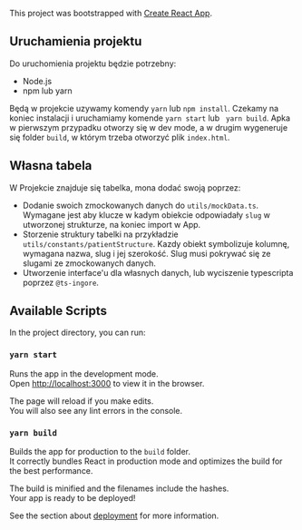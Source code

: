This project was bootstrapped with [Create React App](https://github.com/facebook/create-react-app).

## Uruchamienia projektu

Do uruchomienia projektu będzie potrzebny:
- Node.js
- npm lub yarn

Będą w projekcie uzywamy komendy `yarn` lub `npm install`.
Czekamy na koniec instalacji i uruchamiamy komende `yarn start` lub ` yarn build`.
Apka w pierwszym przypadku otworzy się w dev mode, a w drugim wygeneruje się folder `build`, w którym trzeba otworzyć plik `index.html`.

## Własna tabela

W Projekcie znajduje się tabelka, mona dodać swoją poprzez:
- Dodanie swoich zmockowanych danych do `utils/mockData.ts`. Wymagane jest aby klucze w kadym obiekcie odpowiadały `slug` w utworzonej strukturze,
na koniec import w App.
- Storzenie struktury tabelki na przykładzie `utils/constants/patientStructure`. Kazdy obiekt symbolizuje kolumnę, wymagana nazwa,
slug i jej szerokość. Slug musi pokrywać się ze slugami ze zmockowanych danych.
- Utworzenie interface'u dla własnych danych, lub wyciszenie typescripta poprzez `@ts-ingore`.

## Available Scripts

In the project directory, you can run:

### `yarn start`

Runs the app in the development mode.<br />
Open [http://localhost:3000](http://localhost:3000) to view it in the browser.

The page will reload if you make edits.<br />
You will also see any lint errors in the console.

### `yarn build`

Builds the app for production to the `build` folder.<br />
It correctly bundles React in production mode and optimizes the build for the best performance.

The build is minified and the filenames include the hashes.<br />
Your app is ready to be deployed!

See the section about [deployment](https://facebook.github.io/create-react-app/docs/deployment) for more information.
